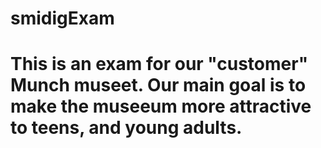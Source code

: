 # smidigExam
# This is an exam for our "customer" Munch museet. Our main goal is to make the museeum more attractive to teens, and young adults.  